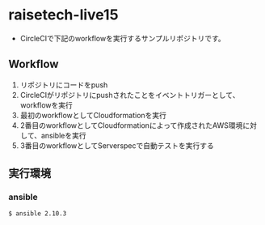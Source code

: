 # raisetech-live15
- CircleCIで下記のworkflowを実行するサンプルリポジトリです。

## Workflow
1. リポジトリにコードをpush
2. CircleCIがリポジトリにpushされたことをイベントトリガーとして、workflowを実行
3. 最初のworkflowとしてCloudformationを実行
4. 2番目のworkflowとしてCloudformationによって作成されたAWS環境に対して、ansibleを実行
5. 3番目のworkflowとしてServerspecで自動テストを実行する

## 実行環境
### ansible
```
$ ansible 2.10.3
```
